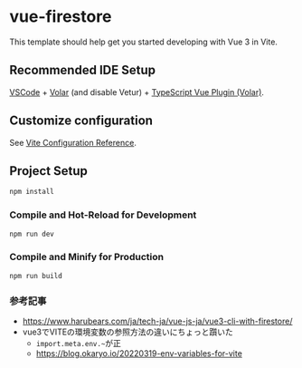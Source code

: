 # vue-firestore

This template should help get you started developing with Vue 3 in Vite.

## Recommended IDE Setup

[VSCode](https://code.visualstudio.com/) + [Volar](https://marketplace.visualstudio.com/items?itemName=Vue.volar) (and disable Vetur) + [TypeScript Vue Plugin (Volar)](https://marketplace.visualstudio.com/items?itemName=Vue.vscode-typescript-vue-plugin).

## Customize configuration

See [Vite Configuration Reference](https://vitejs.dev/config/).

## Project Setup

```sh
npm install
```

### Compile and Hot-Reload for Development

```sh
npm run dev
```

### Compile and Minify for Production

```sh
npm run build
```

### 参考記事
- https://www.harubears.com/ja/tech-ja/vue-js-ja/vue3-cli-with-firestore/
- vue3でVITEの環境変数の参照方法の違いにちょっと躓いた
  - `import.meta.env.~`が正
  - https://blog.okaryo.io/20220319-env-variables-for-vite
